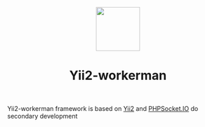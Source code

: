 <p align="center">
    <a href="https://github.com/yiisoft" target="_blank">
        <img src="http://ecmsimg.wujieshuju.com/zzzzzzzzzhouse.png" height="100px">
    </a>
    <h1 align="center">Yii2-workerman</h1>
    <br>
</p>

Yii2-workerman framework is based on [Yii2](http://www.yiiframework.com/) and [PHPSocket.IO](https://github.com/walkor/phpsocket.io) do secondary development
